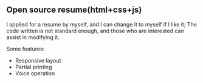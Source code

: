 
## Open source resume(html+css+js)
I applied for a resume by myself, and I can change it to myself if I like it;
The code written is not standard enough, and those who are interested can assist in modifying it.

Some features:

- Responsive layout
- Partial printing
- Voice operation


